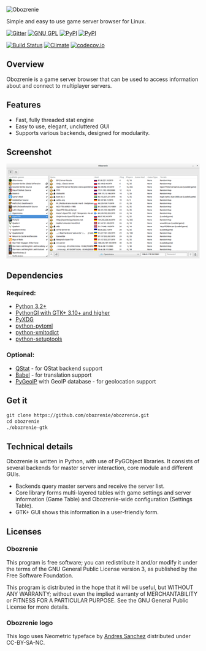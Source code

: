![Obozrenie](https://cdn.rawgit.com/obozrenie/obozrenie/master/assets/icons/hicolor/scalable/apps/obozrenie.svg)

Simple and easy to use game server browser for Linux.

[![Gitter](https://img.shields.io/badge/gitter-%23obozrenie%2Fobozrenie-blue.svg)](https://gitter.im/obozrenie/obozrenie?utm_source=badge&utm_medium=badge&utm_campaign=pr-badge&utm_content=badge)
[![GNU GPL](https://img.shields.io/badge/license-GPL-brightgreen.svg)](https://gnu.org/licenses/gpl.html)
[![PyPI](https://img.shields.io/pypi/v/Obozrenie.svg)](https://pypi.python.org/pypi/Obozrenie)
[![PyPI](https://img.shields.io/pypi/dm/Obozrenie.svg)](https://pypi.python.org/pypi/Obozrenie)

[![Build Status](https://img.shields.io/travis/obozrenie/obozrenie.svg)](https://travis-ci.org/obozrenie/obozrenie)
[![Climate](https://img.shields.io/codeclimate/github/obozrenie/obozrenie.svg)](https://codeclimate.com/github/obozrenie/obozrenie)
[![codecov.io](https://img.shields.io/codecov/c/github/obozrenie/obozrenie.svg)](https://codecov.io/github/obozrenie/obozrenie)

## Overview
Obozrenie is a game server browser that can be used to access information about and connect to multiplayer servers.

## Features
- Fast, fully threaded stat engine
- Easy to use, elegant, uncluttered GUI
- Supports various backends, designed for modularity.

## Screenshot
![](screenshot.png)

## Dependencies
### Required:
- [Python 3.2+](https://python.org)
- [PythonGI with GTK+ 3.10+ and higher](https://wiki.gnome.org/Projects/PyGObject)
- [PyXDG](http://freedesktop.org/Software/pyxdg)
- [python-pytoml](https://github.com/avakar/pytoml)
- [python-xmltodict](https://github.com/martinblech/xmltodict)
- [python-setuptools](http://pypi.python.org/pypi/setuptools)

### Optional:
- [QStat](https://github.com/multiplay/qstat) - for QStat backend support
- [Babel](http://babel.pocoo.org) - for translation support
- [PyGeoIP](https://github.com/appliedsec/pygeoip) with GeoIP database - for geolocation support

## Get it
    git clone https://github.com/obozrenie/obozrenie.git
    cd obozrenie
    ./obozrenie-gtk

## Technical details
Obozrenie is written in Python, with use of PyGObject libraries. It consists of several backends for master server interaction, core module and different GUIs.

* Backends query master servers and receive the server list.
* Core library forms multi-layered tables with game settings and server information (Game Table) and Obozrenie-wide configuration (Settings Table).
* GTK+ GUI shows this information in a user-friendly form.

## Licenses
### Obozrenie
This program is free software; you can redistribute it and/or modify it under the terms of the GNU General Public License version 3, as published by the Free Software Foundation.

This program is distributed in the hope that it will be useful, but WITHOUT ANY WARRANTY; without even the implied warranty of MERCHANTABILITY or FITNESS FOR A PARTICULAR PURPOSE. See the GNU General Public License for more details.

### Obozrenie logo
This logo uses Neometric typeface by [Andres Sanchez](http://andresl.tumblr.com) distributed under CC-BY-SA-NC.
